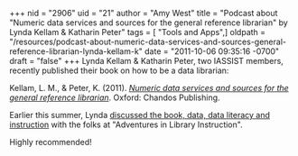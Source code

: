 +++
nid = "2906"
uid = "21"
author = "Amy West"
title = "Podcast about \"Numeric data services and sources for the general reference librarian\" by Lynda Kellam & Katharin Peter"
tags = [ "Tools and Apps",]
oldpath = "/resources/podcast-about-numeric-data-services-and-sources-general-reference-librarian-lynda-kellam-k"
date = "2011-10-06 09:35:16 -0700"
draft = "false"
+++
Lynda Kellam & Katharin Peter, two IASSIST members, recently published
their book on how to be a data librarian:

Kellam, L. M., & Peter, K. (2011). [*Numeric data services and sources
for the general reference
librarian*](http://www.amazon.com/Numeric-Services-Sources-Reference-Librarian/dp/1843345803).
Oxford: Chandos Publishing. 

Earlier this summer, Lynda [discussed the book, data, data literacy and
instruction](http://adlibinstruction.blogspot.com/2011/07/episode-28-she-got-data.html)
with the folks at "Adventures in Library Instruction".

Highly recommended!
